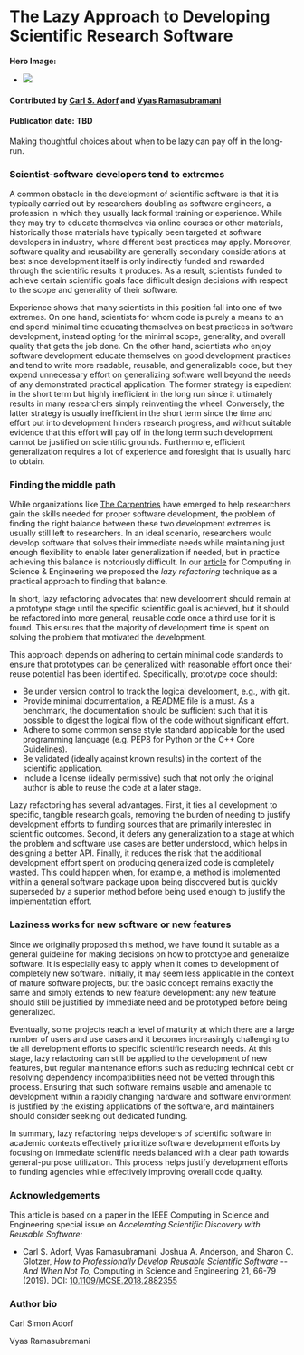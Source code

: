 # The Lazy Approach to Developing Scientific Research Software

**Hero Image:**

 - <img src='https://github.com/betterscientificsoftware/images/raw/master/Blog_032420_StoneMasonry.png' />

#### Contributed by [Carl S. Adorf](https://github.com/ "Carl S. Adorf GitHub Profile") and [Vyas Ramasubramani](https://github.com/ "Vyas Ramasubramani GitHub Profile")

#### Publication date: TBD

Making thoughtful choices about when to be lazy can pay off in the long-run.

### Scientist-software developers tend to extremes

A common obstacle in the development of scientific software is that it is typically carried out by researchers doubling as software engineers, a profession in which they usually lack formal training or experience. While they may try to educate themselves via online courses or other materials, historically those materials have typically been targeted at software developers in industry, where different best practices may apply. Moreover, software quality and reusability are generally secondary considerations at best since development itself is only indirectly funded and rewarded through the scientific results it produces. As a result, scientists funded to achieve certain scientific goals face difficult design decisions with respect to the scope and generality of their software.

Experience shows that many scientists in this position fall into one of two extremes. On one hand, scientists for whom code is purely a means to an end spend minimal time educating themselves on best practices in software development, instead opting for the minimal scope, generality, and overall quality that gets the job done. On the other hand, scientists who enjoy software development educate themselves on good development practices and tend to write more readable, reusable, and generalizable code, but they expend unnecessary effort on generalizing software well beyond the needs of any demonstrated practical application. The former strategy is expedient in the short term but highly inefficient in the long run since it ultimately results in many researchers simply reinventing the wheel. Conversely, the latter strategy is usually inefficient in the short term since the time and effort put into development hinders research progress, and without suitable evidence that this effort will pay off in the long term such development cannot be justified on scientific grounds. Furthermore, efficient generalization requires a lot of experience and foresight that is usually hard to obtain.

### Finding the middle path

While organizations like [The Carpentries](https://carpentries.org/) have emerged to help researchers gain the skills needed for proper software development, the problem of finding the right balance between these two development extremes is usually still left to researchers. In an ideal scenario, researchers would develop software that solves their immediate needs while maintaining just enough flexibility to enable later generalization if needed, but in practice achieving this balance is notoriously difficult. In our [article](https://doi.org/10.1109/MCSE.2018.2882355) for Computing in Science & Engineering we proposed the *lazy refactoring* technique as a practical approach to finding that balance.

In short, lazy refactoring advocates that new development should remain at a prototype stage until the specific scientific goal is achieved, but it should be refactored into more general, reusable code once a third use for it is found. This ensures that the majority of development time is spent on solving the problem that motivated the development.

This approach depends on adhering to certain minimal code standards to ensure that prototypes can be generalized with reasonable effort once their reuse potential has been identified. Specifically, prototype code should:
* Be under version control to track the logical development, e.g., with git.
* Provide minimal documentation, a README file is a must. As a benchmark, the documentation should be sufficient such that it is possible to digest the logical flow of the code without significant effort.
* Adhere to some common sense style standard applicable for the used programming language (e.g. PEP8 for Python or the C++ Core Guidelines).
* Be validated (ideally against known results) in the context of the scientific application.
* Include a license (ideally permissive) such that not only the original author is able to reuse the code at a later stage.

Lazy refactoring has several advantages. First, it ties all development to specific, tangible research goals, removing the burden of needing to justify development efforts to funding sources that are primarily interested in scientific outcomes. Second, it defers any generalization to a stage at which the problem and software use cases are better understood, which helps in designing a better API. Finally, it reduces the risk that the additional development effort spent on producing generalized code is completely wasted. This could happen when, for example, a method is implemented within a general software package upon being discovered but is quickly superseded by a superior method before being used enough to justify the implementation effort.

### Laziness works for new software or new features

Since we originally proposed this method, we have found it suitable as a general guideline for making decisions on how to prototype and generalize software. It is especially easy to apply when it comes to development of completely new software. Initially, it may seem less applicable in the context of mature software projects, but the basic concept remains exactly the same and simply extends to new feature development: any new feature should still be justified by immediate need and be prototyped before being generalized.

Eventually, some projects reach a level of maturity at which there are a large number of users and use cases and it becomes increasingly challenging to tie all development efforts to specific scientific research needs. At this stage, lazy refactoring can still be applied to the development of new features, but regular maintenance efforts such as reducing technical debt or resolving dependency incompatibilities need not be vetted through this process. Ensuring that such software remains usable and amenable to development within a rapidly changing hardware and software environment is justified by the existing applications of the software, and maintainers should consider seeking out dedicated funding.

In summary, lazy refactoring helps developers of scientific software in academic contexts effectively prioritize software development efforts by focusing on immediate scientific needs balanced with a clear path towards general-purpose utilization. This process helps justify development efforts to funding agencies while effectively improving overall code quality.

### Acknowledgements

This article is based on a paper in the IEEE Computing in Science and Engineering special issue on *Accelerating Scientific Discovery with Reusable Software:*
* Carl S. Adorf, Vyas Ramasubramani, Joshua A. Anderson, and Sharon C. Glotzer, *How to Professionally Develop Reusable Scientific Software -- And When Not To,* Computing in Science and Engineering 21, 66-79 (2019). DOI: [10.1109/MCSE.2018.2882355](https://doi.org/10.1109/MCSE.2018.2882355)


### Author bio

Carl Simon Adorf

Vyas Ramasubramani


<!---
Publish: preview
RSS update: 
Categories: Planning, Development
Topics: Software Engineering, Requirements, Refactoring
Tags: bssw-blog-article
Level: 2
Prerequisites: default
Aggregate: none
--->
